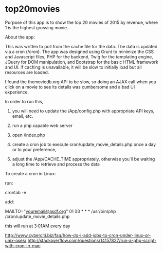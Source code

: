 # top20movies

Purpose of this app is to show the top 20 movies of 2015 by revenue, where 1 is the highest grossing movie.

About the app:

This was written to pull from the cache file for the data. The data is updated via a cron (/cron). The app was designed
using Grunt to minimize the CSS and Javascript files, PHP for the backend, Twig for the templating engine, JQuery for
DOM manipulation, and Bootstrap for the basic HTML framework and UI. If caching is unavailable, it will be slow to
initially load but all resources are loaded.

I found the themoviedb.org API to be slow, so doing an AJAX call when you click on a movie to see its details was
cumbersome and a bad UI experience.


In order to run this,

1) you will need to update the /App/config.php with appropriate API keys, email, etc.

2) run a php capable web server

3) open /index.php

4) create a cron job to execute cron/update_movie_details.php once a day or to your preference,

5) adjust the /App/CACHE_TIME appropriately, otherwise you'll be waiting a long time to retrieve and process the data


To create a cron in Linux:

run:

  crontab -e

add:

  MAILTO="youremail@asdf.org"
  01 03 * * * /usr/bin/php /cron/update_movie_details.php

  this will run at 3:01AM every day


  http://www.cyberciti.biz/faq/how-do-i-add-jobs-to-cron-under-linux-or-unix-oses/
  http://stackoverflow.com/questions/14157827/run-a-php-script-with-cron-in-mac
